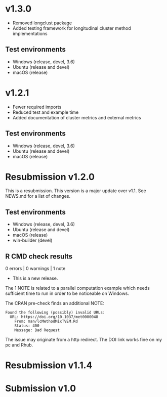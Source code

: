 # v1.3.0
* Removed longclust package
* Added testing framework for longitudinal cluster method implementations

## Test environments
* Windows (release, devel, 3.6)
* Ubuntu (release and devel)
* macOS (release)

# v1.2.1
* Fewer required imports
* Reduced test and example time
* Added documentation of cluster metrics and external metrics

## Test environments
* Windows (release, devel, 3.6)
* Ubuntu (release and devel)
* macOS (release)

# Resubmission v1.2.0
This is a resubmission. This version is a major update over v1.1. See NEWS.md for a list of changes.

## Test environments
* Windows (release, devel, 3.6)
* Ubuntu (release and devel)
* macOS (release)
* win-builder (devel)

## R CMD check results

0 errors | 0 warnings | 1 note

* This is a new release.

The 1 NOTE is related to a parallel computation example which needs sufficient time to run in order to be noticeable on Windows.

The CRAN pre-check finds an additional NOTE:
```
Found the following (possibly) invalid URLs:
  URL: https://doi.org/10.1037/met0000048
    From: man/lcMethodMixTVEM.Rd
    Status: 400
    Message: Bad Request
```
The issue may originate from a http redirect. The DOI link works fine on my pc and Rhub.

# Resubmission v1.1.4
# Submission v1.0
